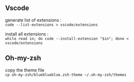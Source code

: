 ## Vscode

generate list of extensions :<br>
`code --list-extensions > vscode/extensions`

install all extensions :<br>
`while read in; do code --install-extension "$in"; done < vscode/extensions`

## Oh-my-zsh

copy the theme file<br>
`cp oh-my-zsh/blueblueblue.zsh-theme ~/.oh-my-zsh/themes`
